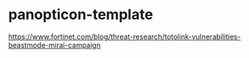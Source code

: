 # panopticon-template

https://www.fortinet.com/blog/threat-research/totolink-vulnerabilities-beastmode-mirai-campaign
